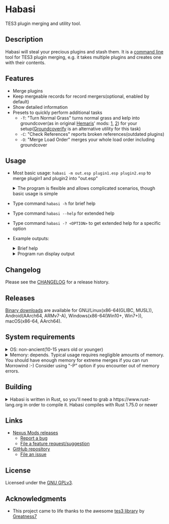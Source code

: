<!-- markdownlint-disable MD013 -->
<!-- markdownlint-disable MD033 -->

# Habasi

TES3 plugin merging and utility tool.  

## Description

Habasi will steal your precious plugins and stash them. It is a [command line](https://en.wikipedia.org/wiki/Command-line_interface) tool for TES3 plugin merging, e.g. it takes multiple plugins and creates one with their contents.  

## Features

* Merge plugins
* Keep mergeable records for record mergers(optional, enabled by default)
* Show detailed information
* Presets to quickly perform additional tasks
  * `-T`: "Turn Normal Grass" turns normal grass and kelp into groundcover(as in original [Hemaris](https://www.nexusmods.com/morrowind/users/102938538)' mods: [1](https://www.nexusmods.com/morrowind/mods/52010), [2](https://www.nexusmods.com/morrowind/mods/52058)) for your setup([Groundcoverify](https://gitlab.com/bmwinger/groundcoverify) is an alternative utility for this task)
  * `-C`: "Check References" reports broken references(outdated plugins)
  * `-O`: "Merge Load Order" merges your whole load order including groundcover

## Usage

<!-- markdownlint-disable MD007 -->
* Most basic usage: `habasi -m out.esp plugin1.esp plugin2.esp` to merge plugin1 and plugin2 into "out.esp"
  <details>

  <summary>The program is flexible and allows complicated scenarios, though basic usage is simple</summary>

    * To merge all plugins in current directory:  
      * `habasi -m out.esp *.esp`  
    * If you know what you do(after reading `habasi -? --mode`):  
      * `habasi --mode complete_replace -m out.esp plugin1.esp plugin2.esp`  
    * Only one input plugin is needed actually, though it rarely makes sense:  
      * `habasi --mode grass -m out.esp Rem_WG_TR.esp`  
    * Profiles are easy to use too. Merging your whole load order:  
      * `habasi -O`  
    * Almost everything may be done with command-line arguments, though settings file is the better way for advanced usage:  
      * `habasi --settings-write` to create settings file  
      * `habasi` afterwards to use it  

  </details>
* Type command `habasi -h` for brief help
* Type command `habasi --help` for extended help
* Type command `habasi -? <OPTION>` to get extended help for a specific option
* Example outputs:  
  <details>
  
  <summary>Brief help</summary>

  ```text
  Habasi - TES3 plugin merging and utility tool

  Usage: habasi [OPTIONS]

  Options:
    -m, --merge <OUTPUT[, OPTIONS], LIST>  List(s) of plugins to merge
    -l, --log <PATH>                       Name of the log file
    -L, --no-log                           Do not write log
    -s, --settings <PATH>                  Name of the program settings file
        --settings-write                   Write default program settings file and exit
    -g, --grass                            Process grass lists(enabled by default)
    -?, --help-option <OPTION>             Print help for specific option
    -h, --help                             Print help (see more with '--help')
    -V, --version                          Print version

  Presets:
    -C, --preset-check-references   Check for missing references in the whole load order [aliases: check]
    -T, --preset-turn-normal-grass  Turn Normal Grass and Kelp into Groundcover for the whole load order
    -O, --preset-merge-load-order   Merge the whole load order

  List options:
    -M, --mode <MODE>                      How to process possibly mergeable records
    -b, --base-dir <PATH>                  Base directory for plugin lists
    -d, --dry-run                          Do not write output plugin
    -u, --use-load-order                   Use plugins list from game config file
    -c, --config <PATH>                    Path to the game config file
    -a, --show-all-missing-refs            Show all missing references
    -t, --turn-normal-grass                Turn Normal Grass and Kelp into Groundcover
    -p, --prefer-loose-over-bsa            Get mesh from BSA only when loose mesh not available
    -r, --reindex                          Reindex references twice
    -S, --strip-masters                    Strip masters when possible
    -B, --force-base-dir                   Force --base-dir usage with --use-load-order
    -E, --exclude-deleted-records          Exclude deleted records with --use-load-order
    -A, --no-show-missing-refs             Do not show missing references
    -D, --debug                            Enable additional debug mode
    -I, --no-ignore-errors                 Do not ignore non-important errors
    -P, --no-compare                       Do not compare output plugin with previous version
        --no-compare-secondary             Do not compare output secondary plugin with previous version
        --dry-run-secondary                Do not write secondary output plugin
        --dry-run-dismiss-stats            Dismiss stats with --dry-run
        --regex-case-sensitive             Turn glob/regex patterns to case-sensitive mode
        --regex-sort-by-name               Sort plugins from glob/regex patterns by name
        --ignore-important-errors          Ignore non-critical errors
        --insufficient-merge               Process only cell references(and statics with '-M grass' or '-t')
        --append-to-use-load-order <PATH>  Append plugin path to --use-load-order list
        --skip-from-use-load-order <NAME>  Skip plugin name from --use-load-order list

  Display output:
    -v, --verbose...    Show more information
    -q, --quiet         Do not show anything
    -w, --show-plugins  Show list of plugins to merge(handy when using wildcard/glob/regex patterns)
    
  ```

  </details>
  <details>
  
  <summary>Program run display output</summary>

  ```text
  $ ./habasi
  Log is being written into "/home/alvazir/__OMW/habasi.log"
  Output plugin "mods/Patches/Habasi/0/united/United-GRS.esp" was written
  Output plugin "mods/Patches/Habasi/0/united/United-100.esp" was written. It contains reindexed references most likely, so new game is recommended.
  Output plugin "mods/Patches/Habasi/0/united/United-200.esp" was written. It contains reindexed references most likely, so new game is recommended.
  Output plugin "mods/Patches/Habasi/0/united/United-700.esp" was written. It contains reindexed references most likely, so new game is recommended.
  Combined plugin lists stats:
    input(625 plugins): 219277 processed, 5111 removed(dup), 6307 merged, 1718 replaced, 7923 instances filtered(grass)
    output(4 plugins): 208570 total, 206141 unique, 2237 mergeable(unique), 2429 mergeable(total), 5.413s duration
  
  ```

  </details>

## Changelog

Please see the [CHANGELOG](CHANGELOG.md) for a release history.

## Releases

[Binary downloads](https://www.nexusmods.com/morrowind/mods/53002) are available for GNU/Linux(x86-64(GLIBC, MUSL)), Android(AArch64, ARMv7-A), Windows(x86-64(Win10+, Win7+)), macOS(x86-64, AArch64).

## System requirements

<details>

<summary>OS: non-ancient(10-15 years old or younger)</summary>

Linux kernel 3.2+, Android 4.4+, Windows 7+, macOS 10.12+, anything else supported by Rust.  

</details>
<details>

<summary>Memory: depends. Typical usage requires negligible amounts of memory. You should have enough memory for extreme merges if you can run Morrowind :-) Consider using "-P" option if you encounter out of memory errors.</summary>

Estimated peak memory usage: x8(x14 for grass plugins) the combined size of merged plugins. Consider using "-P" option to drop it to x5(x8 for grass). Grass plugins have higher ratio because memory usage mainly depends on the amount of cell references(and size of the plugins in turn).

Most plugins are small, so the memory usage is negligible in most cases. Examples:  

* 266 plugins merged with combined size of 18MB = 126MB(72MB with "-P") RAM usage,  
* 70 plugins merged with combined size of 20MB = 162MB(90MB with "-P") RAM usage,  
* 277 plugins merged with combined size of 110MB = 896MB(536MB with "-P") RAM usage.  

Large plugins are rare. Morrowind.esm is one of the largest(77MB), TR_Mainland.esm is the largest(167MB). Few examples of merging large plugins:  

* Base game master plugins: 91MB in total, 665MB(447MB with "-P") RAM usage:  
  ./habasi -m "out.esp, Morrowind.esm, Tribunal.esm, Bloodmoon.esm",  
* Most popular ESMs: 340MB in total, 2880MB(1918MB with "-P") RAM usage.  
  ./habasi -m "out.esp, Morrowind.esm, Tribunal.esm, Bloodmoon.esm, Patch for Purists.esm, Tamriel_Data.esm, TR_Mainland.esm, OAAB_Data.esm, Sky_Main.esm, Cyr_Main.esm",  
* Merging grass for most landmass mods: 255MB in total, 3658MB(2039MB with "-P") RAM usage:  
  Grass for Morrowind, STotSP, TR, SHotN, Cyrodiil, Havish, Lokken, Wyrmhaven, Chemua etc.  

The most extreme cases of merging everything:  

* Heavy modded setup of ~650 plugins: 750MB in total(with grass), 5770MB(2673MB with "-P") RAM usage.  

</details>

## Building

<details>

<summary>Habasi is written in Rust, so you'll need to grab a https://www.rust-lang.org in order to compile it. Habasi compiles with Rust 1.75.0 or newer</summary>

```shell
git clone https://github.com/alvazir/habasi
cd habasi
cargo build --release
./target/release/habasi --version
```

</details>

## Links

* [Nexus Mods releases](https://www.nexusmods.com/morrowind/mods/53002)  
  * [Report a bug](https://www.nexusmods.com/morrowind/mods/53002/?tab=bugs)  
  * [File a feature request/suggestion](https://www.nexusmods.com/morrowind/mods/53002/?tab=posts)  
* [GitHub repository](https://github.com/alvazir/habasi)  
  * [File an issue](https://github.com/alvazir/habasi/issues)  

## License

Licensed under the [GNU GPLv3](LICENSE).  

## Acknowledgments

* This project came to life thanks to the awesome [tes3 library](https://github.com/Greatness7/tes3) by [Greatness7](https://github.com/Greatness7)  
